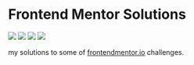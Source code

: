 # Frontend Mentor Solutions

[![](https://img.shields.io/netlify/2308b404-d035-4d64-9893-5a306bb7304a?logo=netlify&style=for-the-badge)](https://app.netlify.com/sites/itsmeevil-frontendmentor-solutions/deploys)
[![](https://img.shields.io/website?down_color=red&down_message=OFFLINE&style=for-the-badge&up_color=brightgreen&up_message=ONLINE&url=https%3A%2F%2Fitsmeevil-frontendmentor-solutions.netlify.app%2Fprofile-card%2F)](https://itsmeevil-frontendmentor-solutions.netlify.app)
[![](https://img.shields.io/codefactor/grade/github/itsmeEVIL/frontendmentor-solutions/master?style=for-the-badge&logo=codefactor)](https://www.codefactor.io/repository/github/itsmeevil/frontendmentor-solutions)
[![](https://img.shields.io/github/last-commit/itsmeevil/frontendmentor-solutions?logo=github&style=for-the-badge)](https://github.com/itsmeEVIL/frontendmentor-solutions/commits/master)

my solutions to some of [frontendmentor.io](https://frontendmentor.io) challenges.
